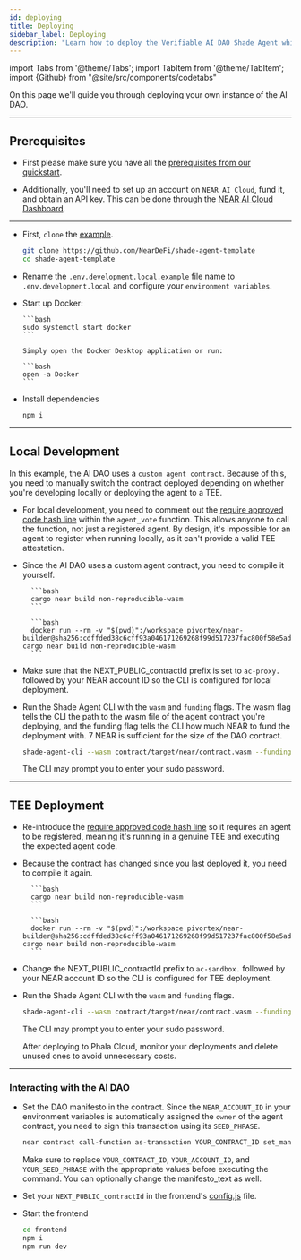 ```yaml
---
id: deploying
title: Deploying
sidebar_label: Deploying
description: "Learn how to deploy the Verifiable AI DAO Shade Agent which includes how to deploy a custom agent contract."
---
```


import Tabs from '@theme/Tabs';
import TabItem from '@theme/TabItem';
import {Github} from "@site/src/components/codetabs"

On this page we'll guide you through deploying your own instance of the AI DAO.

---

## Prerequisites  

- First please make sure you have all the [prerequisites from our quickstart](../../quickstart/deploying.md#prerequisites).

- Additionally, you'll need to set up an account on `NEAR AI Cloud`, fund it, and obtain an API key. This can be done through the [NEAR AI Cloud Dashboard](https://cloud.near.ai/dashboard/overview).

---

- First, `clone` the [example](https://github.com/NearDeFi/verifiable-ai-dao/tree/main).

  ```bash
  git clone https://github.com/NearDeFi/shade-agent-template
  cd shade-agent-template
  ```

- Rename the `.env.development.local.example` file name to `.env.development.local` and configure your `environment variables`.

- Start up Docker:

  <Tabs groupId="code-tabs">

    <TabItem value="linux" label="Linux">

      ```bash
      sudo systemctl start docker
      ```

    </TabItem>

    <TabItem value="mac" label="Mac">

      Simply open the Docker Desktop application or run: 

      ```bash
      open -a Docker
      ```

    </TabItem>

  </Tabs>

- Install dependencies 

  ```bash
  npm i
  ```

---

## Local Development

In this example, the AI DAO uses a `custom agent contract`. Because of this, you need to manually switch the contract deployed depending on whether you're developing locally or deploying the agent to a TEE.

- For local development, you need to comment out the [require approved code hash line](https://github.com/NearDeFi/verifiable-ai-dao/blob/main/contract/src/dao.rs#L102) within the `agent_vote` function. This allows anyone to call the function, not just a registered agent. By design, it's impossible for an agent to register when running locally, as it can't provide a valid TEE attestation.

    <Github fname="dao.rs" language="rust"
        url="https://github.com/NearDeFi/verifiable-ai-dao/blob/main/contract/src/dao.rs#L101-L102"
        start="101" end="102" />

- Since the AI DAO uses a custom agent contract, you need to compile it yourself.

    <Tabs groupId="code-tabs">

    <TabItem value="linux" label="Linux">

        ```bash
        cargo near build non-reproducible-wasm
        ```

    </TabItem>

    <TabItem value="mac" label="Mac">

        ```bash
        docker run --rm -v "$(pwd)":/workspace pivortex/near-builder@sha256:cdffded38c6cff93a046171269268f99d517237fac800f58e5ad1bcd8d6e2418 cargo near build non-reproducible-wasm
        ```

    </TabItem>

    </Tabs>

- Make sure that the NEXT_PUBLIC_contractId prefix is set to `ac-proxy.` followed by your NEAR account ID so the CLI is configured for local deployment.

- Run the Shade Agent CLI with the `wasm` and `funding` flags. The wasm flag tells the CLI the path to the wasm file of the agent contract you're deploying, and the funding flag tells the CLI how much NEAR to fund the deployment with. 7 NEAR is sufficient for the size of the DAO contract.

    ```bash
    shade-agent-cli --wasm contract/target/near/contract.wasm --funding 7
    ```

    The CLI may prompt you to enter your sudo password.

---

## TEE Deployment 

- Re-introduce the [require approved code hash line](https://github.com/NearDeFi/verifiable-ai-dao/blob/main/contract/src/dao.rs#L102) so it requires an agent to be registered, meaning it's running in a genuine TEE and executing the expected agent code.

    <Github fname="dao.rs" language="rust"
        url="https://github.com/NearDeFi/verifiable-ai-dao/blob/main/contract/src/dao.rs#L101-L102"
        start="101" end="102" />

- Because the contract has changed since you last deployed it, you need to compile it again. 

    <Tabs groupId="code-tabs">

    <TabItem value="linux" label="Linux">

        ```bash
        cargo near build non-reproducible-wasm
        ```

    </TabItem>

    <TabItem value="mac" label="Mac">

        ```bash
        docker run --rm -v "$(pwd)":/workspace pivortex/near-builder@sha256:cdffded38c6cff93a046171269268f99d517237fac800f58e5ad1bcd8d6e2418 cargo near build non-reproducible-wasm
        ```

    </TabItem>

    </Tabs>

- Change the NEXT_PUBLIC_contractId prefix to `ac-sandbox.` followed by your NEAR account ID so the CLI is configured for TEE deployment.

- Run the Shade Agent CLI with the `wasm` and `funding` flags. 

    ```bash
    shade-agent-cli --wasm contract/target/near/contract.wasm --funding 7
    ```

    The CLI may prompt you to enter your sudo password.

    After deploying to Phala Cloud, monitor your deployments and delete unused ones to avoid unnecessary costs.

---

### Interacting with the AI DAO

- Set the DAO manifesto in the contract. Since the `NEAR_ACCOUNT_ID` in your environment variables is automatically assigned the `owner` of the agent contract, you need to sign this transaction using its `SEED_PHRASE`.

    ```bash
    near contract call-function as-transaction YOUR_CONTRACT_ID set_manifesto json-args '{"manifesto_text": "This DAO only approves gaming-related proposals and rejects everything else"}' prepaid-gas '100.0 Tgas' attached-deposit '0 NEAR' sign-as YOUR_ACCOUNT_ID network-config testnet sign-with-seed-phrase 'YOUR_SEED_PHRASE' --seed-phrase-hd-path 'm/44'\''/397'\''/0'\''' send
    ```

    Make sure to replace `YOUR_CONTRACT_ID`, `YOUR_ACCOUNT_ID`, and `YOUR_SEED_PHRASE` with the appropriate values before executing the command. You can optionally change the manifesto_text as well.

-  Set your `NEXT_PUBLIC_contractId` in the frontend's [config.js](https://github.com/NearDeFi/verifiable-ai-dao/blob/main/frontend/src/config.js) file.

- Start the frontend

    ```bash
    cd frontend
    npm i
    npm run dev
    ```